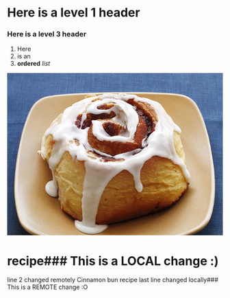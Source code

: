 # Here is a level 1 header
### Here is a level 3 header
1. Here
2. is an
3. **ordered** *list*

![Cinnamon bun picture!](recipe.jpg)

# recipe### This is a LOCAL change :)
line 2 changed remotely
Cinnamon bun recipe
last line changed locally### This is a REMOTE change :O
